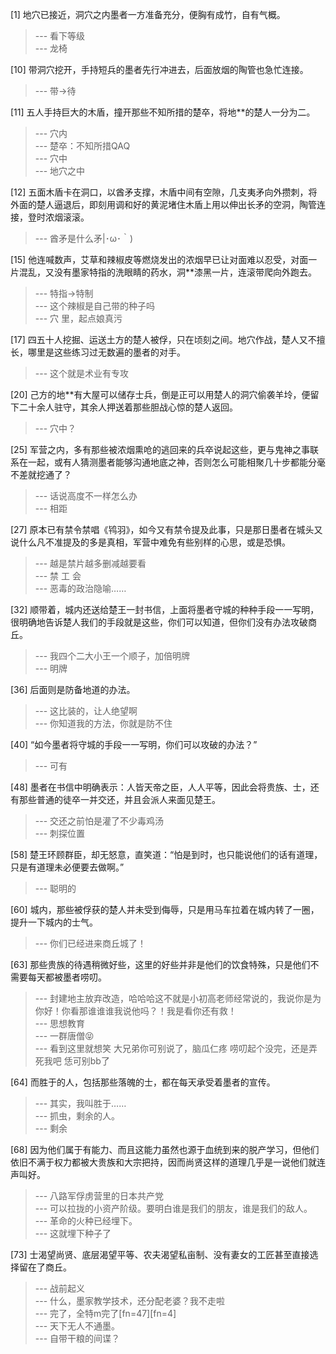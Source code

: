 
[1] 地穴已接近，洞穴之内墨者一方准备充分，便胸有成竹，自有气概。
>--- 看下等级<br>
>--- 龙椅<br>

[10] 带洞穴挖开，手持短兵的墨者先行冲进去，后面放烟的陶管也急忙连接。
>--- 带→待<br>

[11] 五人手持巨大的木盾，撞开那些不知所措的楚卒，将地**的楚人一分为二。
>--- 穴内<br>
>--- 楚卒：不知所措QAQ<br>
>--- 穴中<br>
>--- 地穴之中<br>

[12] 五面木盾卡在洞口，以酋矛支撑，木盾中间有空隙，几支夷矛向外攒刺，将外面的楚人逼退后，即刻用调和好的黄泥堵住木盾上用以伸出长矛的空洞，陶管连接，登时浓烟滚滚。
>--- 酋矛是什么矛|･ω･｀)<br>

[15] 他连喊数声，艾草和辣椒皮等燃烧发出的浓烟早已让对面难以忍受，对面一片混乱，又没有墨家特指的洗眼睛的药水，洞**漆黑一片，连滚带爬向外跑去。
>--- 特指→特制<br>
>--- 这个辣椒是自己带的种子吗<br>
>--- 穴   里，起点娘真污<br>

[17] 四五十人挖掘、运送土方的楚人被俘，只在顷刻之间。地穴作战，楚人又不擅长，哪里是这些练习过无数遍的墨者的对手。
>--- 这个就是术业有专攻<br>

[20] 己方的地**有大屋可以储存士兵，倒是正可以用楚人的洞穴偷袭羊坽，便留下二十余人驻守，其余人押送着那些胆战心惊的楚人返回。
>--- 穴中？<br>

[25] 军营之内，多有那些被浓烟熏呛的逃回来的兵卒说起这些，更与鬼神之事联系在一起，或有人猜测墨者能够沟通地底之神，否则怎么可能相聚几十步都能分毫不差就挖通了？
>--- 话说高度不一样怎么办<br>
>--- 相距<br>

[27] 原本已有禁令禁唱《鸨羽》，如今又有禁令提及此事，只是那日墨者在城头又说什么凡不准提及的多是真相，军营中难免有些别样的心思，或是恐惧。
>--- 越是禁片越多删减越要看<br>
>--- 禁  工  会<br>
>--- 恶毒的政治隐喻……<br>

[32] 顺带着，城内还送给楚王一封书信，上面将墨者守城的种种手段一一写明，很明确地告诉楚人我们的手段就是这些，你们可以知道，但你们没有办法攻破商丘。
>--- 我四个二大小王一个顺子，加倍明牌<br>
>--- 明牌<br>

[36] 后面则是防备地道的办法。
>--- 这比装的，让人绝望啊<br>
>--- 你知道我的方法，你就是防不住<br>

[40] “如今墨者将守城的手段一一写明，你们可以攻破的办法？”
>--- 可有<br>

[48] 墨者在书信中明确表示：人皆天帝之臣，人人平等，因此会将贵族、士，还有那些普通的徒卒一并交还，并且会派人来面见楚王。
>--- 交还之前怕是灌了不少毒鸡汤<br>
>--- 刺探位置<br>

[58] 楚王环顾群臣，却无怒意，直笑道：“怕是到时，也只能说他们的话有道理，只是有道理未必便要去做啊。”
>--- 聪明的<br>

[60] 城内，那些被俘获的楚人并未受到侮辱，只是用马车拉着在城内转了一圈，提升一下城内的士气。
>--- 你们已经进来商丘城了！<br>

[63] 那些贵族的待遇稍微好些，这里的好些并非是他们的饮食特殊，只是他们不需要每天都被墨者唠叨。
>--- 封建地主放弃改造，哈哈哈这不就是小初高老师经常说的，我说你是为你好！你看那谁谁谁我说他吗？！我是看你还有救！<br>
>--- 思想教育<br>
>--- 一群唐僧😝<br>
>--- 看到这里就想笑
大兄弟你可别说了，脑瓜仁疼
唠叨起个没完，还是弄死我吧
恁可别bb了<br>

[64] 而胜于的人，包括那些落魄的士，都在每天承受着墨者的宣传。
>--- 其实，我叫胜于……<br>
>--- 抓虫，剩余的人。<br>
>--- 剩余<br>

[68] 因为他们属于有能力、而且这能力虽然也源于血统到来的脱产学习，但他们依旧不满于权力都被大贵族和大宗把持，因而尚贤这样的道理几乎是一说他们就连声叫好。
>--- 八路军俘虏营里的日本共产党<br>
>--- 可以拉拢的小资产阶级。要明白谁是我们的朋友，谁是我们的敌人。<br>
>--- 革命的火种已经埋下。<br>
>--- 这就埋下种子了<br>

[73] 士渴望尚贤、底层渴望平等、农夫渴望私亩制、没有妻女的工匠甚至直接选择留在了商丘。
>--- 战前起义<br>
>--- 什么，墨家教学技术，还分配老婆？我不走啦<br>
>--- 完了，全特m完了[fn=47][fn=4]<br>
>--- 天下无人不通墨。<br>
>--- 自带干粮的间谍？<br>
